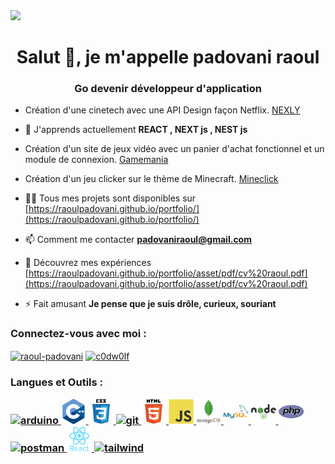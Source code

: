 
<img src="https://cdn.pixabay.com/photo/2018/09/27/09/22/artificial-intelligence-3706562_1280.jpg">
<h1 align="center">Salut 👋, je m'appelle padovani raoul</h1>
<h3 align="center">Go devenir développeur d'application</h3>

- Création d'une cinetech avec une API Design façon Netflix. [NEXLY](https://raoul-padovani.students-laplateforme.io/cinetech/)

- 🌱 J'apprends actuellement **REACT , NEXT js , NEST js**

- Création d'un site de jeux vidéo avec un panier d'achat fonctionnel et un module de connexion. [Gamemania](https://raoul-padovani.students-laplateforme.io/Gamemania/)

- Création d'un jeu clicker sur le thème de Minecraft. [Mineclick](https://raoul-padovani.students-laplateforme.io/clicker/)

- 👨‍💻 Tous mes projets sont disponibles sur [https://raoulpadovani.github.io/portfolio/](https://raoulpadovani.github.io/portfolio/)

- 📫 Comment me contacter **padovaniraoul@gmail.com**

- 📄 Découvrez mes expériences [https://raoulpadovani.github.io/portfolio/asset/pdf/cv%20raoul.pdf](https://raoulpadovani.github.io/portfolio/asset/pdf/cv%20raoul.pdf)

- ⚡ Fait amusant **Je pense que je suis drôle, curieux, souriant**

<h3 align="left">Connectez-vous avec moi :</h3>
<p align="left">
<a href="https://linkedin.com/in/raoul-padovani" target="blank"><img align="center" src="https://raw.githubusercontent.com/rahuldkjain/github-profile-readme-generator/master/src/images/icons/Social/linked-in-alt.svg" alt="raoul-padovani" height="30" width="40" /></a>
<a href="https://instagram.com/c0dw0lf" target="blank"><img align="center" src="https://raw.githubusercontent.com/rahuldkjain/github-profile-readme-generator/master/src/images/icons/Social/instagram.svg" alt="c0dw0lf" height="30" width="40" /></a>
</p>

<h3 align="left">Langues et Outils :
<p align="left"> <a href="https://www.arduino.cc/" target="_blank" rel="noreferrer"> <img src="https://cdn.worldvectorlogo.com/logos/arduino-1.svg" alt="arduino" width="40" height="40"/> </a> <a href="https://www.w3schools.com/cpp/" target="_blank" rel="noreferrer"> <img src="https://raw.githubusercontent.com/devicons/devicon/master/icons/cplusplus/cplusplus-original.svg" alt="cplusplus" width="40" height="40"/> </a> <a href="https://www.w3schools.com/css/" target="_blank" rel="noreferrer"> <img src="https://raw.githubusercontent.com/devicons/devicon/master/icons/css3/css3-original-wordmark.svg" alt="css3" width="40" height="40"/> </a> <a href="https://git-scm.com/" target="_blank" rel="noreferrer"> <img src="https://www.vectorlogo.zone/logos/git-scm/git-scm-icon.svg" alt="git" width="40" height="40"/> </a> <a href="https://www.w3.org/html/" target="_blank" rel="noreferrer"> <img src="https://raw.githubusercontent.com/devicons/devicon/master/icons/html5/html5-original-wordmark.svg" alt="html5" width="40" height="40"/> </a> <a href="https://developer.mozilla.org/en-US/docs/Web/JavaScript" target="_blank" rel="noreferrer"> <img src="https://raw.githubusercontent.com/devicons/devicon/master/icons/javascript/javascript-original.svg" alt="javascript" width="40" height="40"/> </a> <a href="https://www.mongodb.com/" target="_blank" rel="noreferrer"> <img src="https://raw.githubusercontent.com/devicons/devicon/master/icons/mongodb/mongodb-original-wordmark.svg" alt="mongodb" width="40" height="40"/> </a> <a href="https://www.mysql.com/" target="_blank" rel="noreferrer"> <img src="https://raw.githubusercontent.com/devicons/devicon/master/icons/mysql/mysql-original-wordmark.svg" alt="mysql" width="40" height="40"/> </a> <a href="https://nodejs.org" target="_blank" rel="noreferrer"> <img src="https://raw.githubusercontent.com/devicons/devicon/master/icons/nodejs/nodejs-original-wordmark.svg" alt="nodejs" width="40" height="40"/> </a> <a href="https://www.php.net" target="_blank" rel="noreferrer"> <img src="https://raw.githubusercontent.com/devicons/devicon/master/icons/php/php-original.svg" alt="php" width="40" height="40"/> </a> <a href="https://postman.com" target="_blank" rel="noreferrer"> <img src="https://www.vectorlogo.zone/logos/getpostman/getpostman-icon.svg" alt="postman" width="40" height="40"/> </a> <a href="https://reactjs.org/" target="_blank" rel="noreferrer"> <img src="https://raw.githubusercontent.com/devicons/devicon/master/icons/react/react-original-wordmark.svg" alt="react" width="40" height="40"/> </a> <a href="https://tailwindcss.com/" target="_blank" rel="noreferrer"> <img src="https://www.vectorlogo.zone/logos/tailwindcss/tailwindcss-icon.svg" alt="tailwind" width="40" height="40"/> </a> </p>





<!--
**raoulpadovani/raoulpadovani** is a ✨ _special_ ✨ repository because its `README.md` (this file) appears on your GitHub profile.

Here are some ideas to get you started:

- 🔭 I’m currently working on ...
- 🌱 I’m currently learning ...
- 👯 I’m looking to collaborate on ...
- 🤔 I’m looking for help with ...
- 💬 Ask me about ...
- 📫 How to reach me: ...
- 😄 Pronouns: ...
- ⚡ Fun fact: ...
-->
